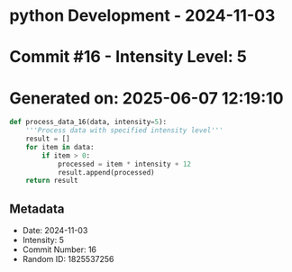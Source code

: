 ﻿# python Development - 2024-11-03
# Commit #16 - Intensity Level: 5
# Generated on: 2025-06-07 12:19:10
```python
def process_data_16(data, intensity=5):
    '''Process data with specified intensity level'''
    result = []
    for item in data:
        if item > 0:
            processed = item * intensity + 12
            result.append(processed)
    return result
```
## Metadata
- Date: 2024-11-03
- Intensity: 5
- Commit Number: 16
- Random ID: 1825537256

